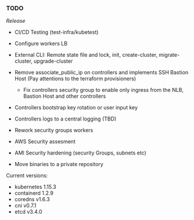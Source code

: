 ### TODO

*Release*
* CI/CD Testing (test-infra/kubetest)
* Configure workers LB
* External CLI: Remote state file and lock, init, create-cluster, migrate-cluster, upgrade-cluster

* Remove associate_public_ip on controllers and implements SSH Bastion Host (Pay attentions to the terraform provisioners)
    * Fix controllers security group to enable only ingress from the NLB, Bastion Host and other controllers
* Controllers bootstrap key rotation or user input key
* Controllers logs to a central logging (TBD)
* Rework security groups workers
* AWS Security assesment
* AMI Security hardening (security Groups, subnets etc)

* Move binaries to a private repository

Current versions:

* kubernetes 1.15.3
* containerd 1.2.9
* coredns v1.6.3
* cni v0.7.1
* etcd v3.4.0
